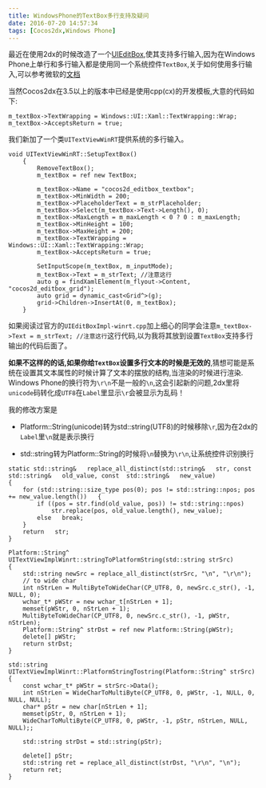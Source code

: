 ```yaml
---
title: WindowsPhone的TextBox多行支持及疑问
date: 2016-07-20 14:57:34
tags: [Cocos2dx,Windows Phone]
---
```


最近在使用2dx的时候改造了一个[UIEditBox](https://github.com/cocos2d/cocos2d-x/blob/v3/cocos/ui/UIEditBox/UIEditBoxImpl-winrt.cpp),使其支持多行输入,因为在Windows Phone上单行和多行输入都是使用同一个系统控件`TextBox`,关于如何使用多行输入,可以参考微软的[文档](https://msdn.microsoft.com/en-us/library/ms742157.aspx)

当然Cocos2dx在3.5以上的版本中已经是使用cpp(cx)的开发模板,大意的代码如下:

~~~
m_textBox->TextWrapping = Windows::UI::Xaml::TextWrapping::Wrap;
m_textBox->AcceptsReturn = true;
~~~

我们新加了一个类`UITextViewWinRT`提供系统的多行输入。

~~~
void UITextViewWinRT::SetupTextBox()
	{
		RemoveTextBox();
		m_textBox = ref new TextBox;
		
		m_textBox->Name = "cocos2d_editbox_textbox";
		m_textBox->MinWidth = 200;
		m_textBox->PlaceholderText = m_strPlaceholder;
		m_textBox->Select(m_textBox->Text->Length(), 0);
		m_textBox->MaxLength = m_maxLength < 0 ? 0 : m_maxLength;
		m_textBox->MinHeight = 100;
		m_textBox->MaxHeight = 200;
		m_textBox->TextWrapping = Windows::UI::Xaml::TextWrapping::Wrap;
		m_textBox->AcceptsReturn = true;
	
		SetInputScope(m_textBox, m_inputMode);
		m_textBox->Text = m_strText; //注意这行
		auto g = findXamlElement(m_flyout->Content, "cocos2d_editbox_grid");
		auto grid = dynamic_cast<Grid^>(g);
		grid->Children->InsertAt(0, m_textBox);
	}
~~~

如果阅读过官方的`UIEditBoxImpl-winrt.cpp`加上细心的同学会注意`m_textBox->Text = m_strText; //注意这行`这行代码,以为我将其放到设置`TextBox`支持多行输出的代码后面了。

**如果不这样的的话,如果你给`TextBox`设置多行文本的时候是无效的**,猜想可能是系统在设置其文本属性的时候计算了文本的摆放的结构,当渲染的时候进行渲染.
Windows Phone的换行符为`\r\n`不是一般的`\n`,这会引起新的问题,2dx里将`unicode`码转化成`UTF8`在`Label`里显示`\r`会被显示为乱码！
<!-- more -->
我的修改方案是

* Platform::String(unicode)转为std::string(UTF8)的时候移除`\r`,因为在2dx的`Label`里`\n`就是表示换行

* std::string转为Platform::String的时候将`\n`替换为`\r\n`,让系统控件识别换行

~~~
static std::string&   replace_all_distinct(std::string&   str, const   std::string&   old_value, const  std::string&   new_value)
{
	for (std::string::size_type pos(0); pos != std::string::npos; pos += new_value.length())   {
		if ((pos = str.find(old_value, pos)) != std::string::npos)
			str.replace(pos, old_value.length(), new_value);
		else   break;
	}
	return   str;
}

Platform::String^ UITextViewImplWinrt::stringToPlatformString(std::string strSrc)
{
	std::string newSrc = replace_all_distinct(strSrc, "\n", "\r\n");
	// to wide char
	int nStrLen = MultiByteToWideChar(CP_UTF8, 0, newSrc.c_str(), -1, NULL, 0);
	wchar_t* pWStr = new wchar_t[nStrLen + 1];
	memset(pWStr, 0, nStrLen + 1);
	MultiByteToWideChar(CP_UTF8, 0, newSrc.c_str(), -1, pWStr, nStrLen);
	Platform::String^ strDst = ref new Platform::String(pWStr);
	delete[] pWStr;
	return strDst;
}

std::string UITextViewImplWinrt::PlatformStringTostring(Platform::String^ strSrc)
{
	const wchar_t* pWStr = strSrc->Data();
	int nStrLen = WideCharToMultiByte(CP_UTF8, 0, pWStr, -1, NULL, 0, NULL, NULL);
	char* pStr = new char[nStrLen + 1];
	memset(pStr, 0, nStrLen + 1);
	WideCharToMultiByte(CP_UTF8, 0, pWStr, -1, pStr, nStrLen, NULL, NULL);;

	std::string strDst = std::string(pStr);

	delete[] pStr;
	std::string ret = replace_all_distinct(strDst, "\r\n", "\n");
	return ret;
}
~~~
